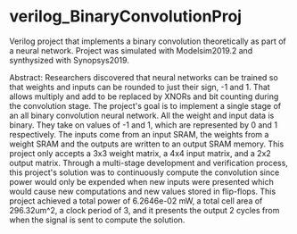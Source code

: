 # verilog_BinaryConvolutionProj

Verilog project that implements a binary convolution theoretically as part of a neural network.
Project was simulated with Modelsim2019.2 and synthysized with Synopsys2019.

Abstract:
Researchers discovered that neural networks can be trained so that weights and inputs
can be rounded to just their sign, -1 and 1. That allows multiply and add to be replaced by
XNORs and bit counting during the convolution stage. The project's goal is to implement a
single stage of an all binary convolution neural network. All the weight and input data is binary.
They take on values of -1 and 1, which are represented by 0 and 1 respectively. The inputs come
from an input SRAM, the weights from a weight SRAM and the outputs are written to an output
SRAM memory. This project only accepts a 3x3 weight matrix, a 4x4 input matrix, and a 2x2
output matrix.
Through a multi-stage development and verification process, this project's solution was
to continuously compute the convolution since power would only be expended when new inputs
were presented which would cause new computations and new values stored in flip-flops. This
project achieved a total power of 6.2646e-02 mW, a total cell area of 296.32um^2, a clock
period of 3, and it presents the output 2 cycles from when the signal is sent to compute the
solution.
